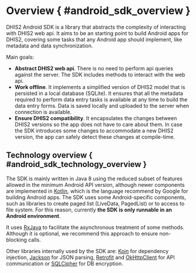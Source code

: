 # Overview { #android_sdk_overview }

DHIS2 Android SDK is a library that abstracts the complexity of interacting with DHIS2 web api. It aims to be an starting point to build Android apps for DHIS2, covering some tasks that any Android app should implement, like metadata and data synchronization.

Main goals:

- **Abstract DHIS2 web api**. There is no need to perform api queries against the server. The SDK includes methods to interact with the web api.
- **Work offline**. It implements a simplified version of DHIS2 model that is persisted in a local database (SQLite). It ensures that all the metadata required to perform data entry tasks is available at any time to build the data entry forms. Data is saved locally and uploaded to the server when connection is available.
- **Ensure DHIS2 compatibility**. It encapsulates the changes between DHIS2 versions so the app does not have to care about them. In case the SDK introduces some changes to accommodate a new DHIS2 version, the app can safely detect these changes at compile-time.

## Technology overview { #android_sdk_technology_overview }

The SDK is mainly written in Java 8 using the reduced subset of features allowed in the minimum Android API version, although newer components are implemented in [Kotlin](https://kotlinlang.org/), which is the language recommend by Google for building Android apps. The SDK uses some Android-specific components, such as libraries to create paged list (LiveData, PagedList) or to access to file system. For this reason, currently **the SDK is only runnable in an Android environment**.

It uses [RxJava](https://github.com/ReactiveX/RxJava) to facilitate the asynchronous treatment of some methods. Although it is optional, we recommend this approach to ensure non-blocking calls.

Other libraries internally used by the SDK are: [Koin](https://insert-koin.io/) for dependency injection, [Jackson](https://github.com/FasterXML/jackson) for JSON parsing, [Retrofit](https://square.github.io/retrofit/) and [OkHttpClient](https://square.github.io/okhttp/) for API communication or [SQLCipher](https://www.zetetic.net/sqlcipher/) for DB encryption.
